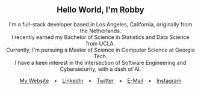 <div align="center">



  <h2>Hello World, I'm Robby</h2>
  <p>
    I'm a full-stack developer based in Los Angeles, California, originally from the Netherlands.<br>
    I recently earned my Bachelor of Science in Statistics and Data Science from UCLA.<br>
    Currently, I'm pursuing a Master of Science in Computer Science at Georgia Tech.<br>
    I have a keen interest in the intersection of Software Engineering and Cybersecurity, with a dash of AI.
  </p>


  <p>
    <a href="https:/robertlewis.dev" style="margin: 0 10px;">My Website</a> • 
    <a href="https://www.linkedin.com/in/robbylew/" style="margin: 0 10px;">LinkedIn</a> • 
    <a href="https://twitter.com/roberthedev" style="margin: 0 10px;">Twitter</a> • 
    <a href="mailto:contact@robertlewis.dev" style="margin: 0 10px;">E-Mail</a> • 
    <a href="https://www.instagram.com/robbylew/" style="margin: 0 10px;">Instagram</a>
  </p>
</div>
